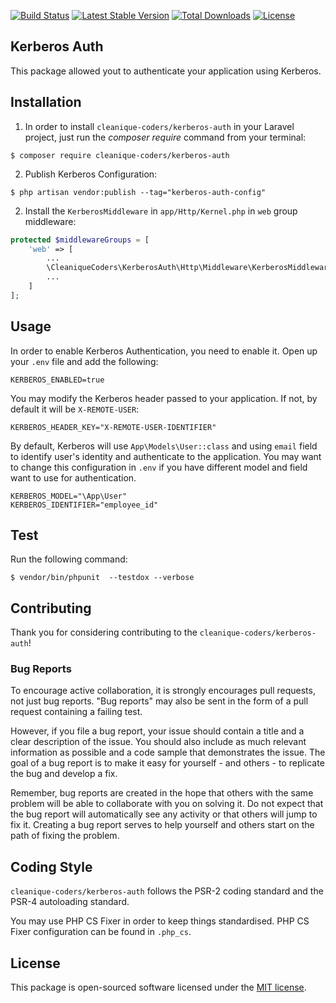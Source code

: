 
[![Build Status](https://travis-ci.org/cleanique-coders/kerberos-auth.svg?branch=master)](https://travis-ci.org/cleanique-coders/kerberos-auth) [![Latest Stable Version](https://poser.pugx.org/cleanique-coders/kerberos-auth/v/stable)](https://packagist.org/packages/cleanique-coders/kerberos-auth) [![Total Downloads](https://poser.pugx.org/cleanique-coders/kerberos-auth/downloads)](https://packagist.org/packages/cleanique-coders/kerberos-auth) [![License](https://poser.pugx.org/cleanique-coders/kerberos-auth/license)](https://packagist.org/packages/cleanique-coders/kerberos-auth)

## Kerberos Auth

This package allowed yout to authenticate your application using Kerberos.

## Installation

1. In order to install `cleanique-coders/kerberos-auth` in your Laravel project, just run the *composer require* command from your terminal:

```
$ composer require cleanique-coders/kerberos-auth
```


2. Publish Kerberos Configuration:

```
$ php artisan vendor:publish --tag="kerberos-auth-config"
```

2. Install the `KerberosMiddleware` in `app/Http/Kernel.php` in `web` group middleware:

```php
protected $middlewareGroups = [
    'web' => [
    	...
    	\CleaniqueCoders\KerberosAuth\Http\Middleware\KerberosMiddleware::class,
    	...
    ]
];
```

## Usage

In order to enable Kerberos Authentication, you need to enable it. Open up your `.env` file and add the following:

```
KERBEROS_ENABLED=true
```

You may modify the Kerberos header passed to your application. If not, by default it will be `X-REMOTE-USER`:

```
KERBEROS_HEADER_KEY="X-REMOTE-USER-IDENTIFIER"
```

By default, Kerberos will use `App\Models\User::class` and using `email` field to identify user's identity and authenticate to the application. You may want to change this configuration in `.env` if you have different model and field want to use for authentication.

```
KERBEROS_MODEL="\App\User"
KERBEROS_IDENTIFIER="employee_id"
```

## Test

Run the following command:

```
$ vendor/bin/phpunit  --testdox --verbose
```

## Contributing

Thank you for considering contributing to the `cleanique-coders/kerberos-auth`!

### Bug Reports

To encourage active collaboration, it is strongly encourages pull requests, not just bug reports. "Bug reports" may also be sent in the form of a pull request containing a failing test.

However, if you file a bug report, your issue should contain a title and a clear description of the issue. You should also include as much relevant information as possible and a code sample that demonstrates the issue. The goal of a bug report is to make it easy for yourself - and others - to replicate the bug and develop a fix.

Remember, bug reports are created in the hope that others with the same problem will be able to collaborate with you on solving it. Do not expect that the bug report will automatically see any activity or that others will jump to fix it. Creating a bug report serves to help yourself and others start on the path of fixing the problem.

## Coding Style

`cleanique-coders/kerberos-auth` follows the PSR-2 coding standard and the PSR-4 autoloading standard. 

You may use PHP CS Fixer in order to keep things standardised. PHP CS Fixer configuration can be found in `.php_cs`.

## License

This package is open-sourced software licensed under the [MIT license](http://opensource.org/licenses/MIT).